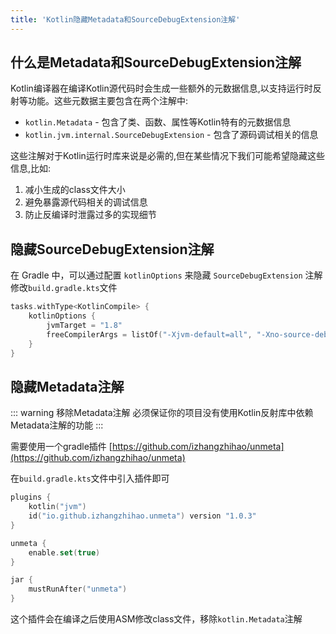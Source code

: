 ```yaml
---
title: 'Kotlin隐藏Metadata和SourceDebugExtension注解'
---
```



## 什么是Metadata和SourceDebugExtension注解

Kotlin编译器在编译Kotlin源代码时会生成一些额外的元数据信息,以支持运行时反射等功能。这些元数据主要包含在两个注解中:

- `kotlin.Metadata` - 包含了类、函数、属性等Kotlin特有的元数据信息
- `kotlin.jvm.internal.SourceDebugExtension` - 包含了源码调试相关的信息

这些注解对于Kotlin运行时库来说是必需的,但在某些情况下我们可能希望隐藏这些信息,比如:

1. 减小生成的class文件大小
2. 避免暴露源代码相关的调试信息
3. 防止反编译时泄露过多的实现细节

## 隐藏SourceDebugExtension注解
在 Gradle 中，可以通过配置 `kotlinOptions` 来隐藏 `SourceDebugExtension` 注解  
修改`build.gradle.kts`文件
```kts {4}
tasks.withType<KotlinCompile> {
    kotlinOptions {
        jvmTarget = "1.8"
        freeCompilerArgs = listOf("-Xjvm-default=all", "-Xno-source-debug-extension")
    }
}

```

## 隐藏Metadata注解

::: warning 移除Metadata注解 必须保证你的项目没有使用Kotlin反射库中依赖Metadata注解的功能
:::

需要使用一个gradle插件
[https://github.com/izhangzhihao/unmeta](https://github.com/izhangzhihao/unmeta)

在`build.gradle.kts`文件中引入插件即可
```kts
plugins {
    kotlin("jvm")
    id("io.github.izhangzhihao.unmeta") version "1.0.3"
}

unmeta {
    enable.set(true)
}

jar {
    mustRunAfter("unmeta")
}
```

这个插件会在编译之后使用ASM修改class文件，移除`kotlin.Metadata`注解